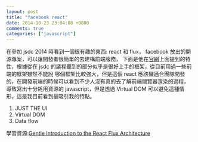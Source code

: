 ```yaml
---
layout: post
title: "facebook react"
date: 2014-10-23 23:04:08 +0800
comments: true
categories: ["javascript"]
---
```


<!-- more -->

在參加 jsdc 2014 時看到一個很有趣的東西: react 和 flux， facebook 放出的開源專案，可以讓開發者很簡單的去建構前端服務，
下面是他在[官網]上面提到的特性，根據從在 jsdc 的議程聽到的部分似乎是很好上手的框架，從目前用過一些前端的框架雖然不能說
哪個框架比較強大，但是這個 react 應該蠻適合團隊開發的，在開發前端的時候可以看到不少人沒有真的去了解前端閱覽器渲染的過程，
導致寫出十分耗用資源的 javascript，但是透過 Virtual DOM 可以避免這種情形，這是我目前看到最吸引我的特點。

1. JUST THE UI
2. Virtual DOM
3. Data flow

學習資源:[Gentle Introduction to the React Flux Architecture]

[官網]:http://facebook.github.io/react/index.html
[Gentle Introduction to the React Flux Architecture]:https://egghead.io/articles/gentle-introduction-to-the-react-flux-architecture